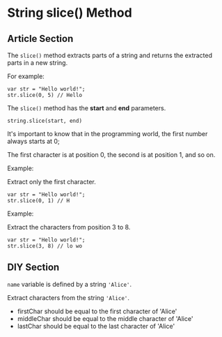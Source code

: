 # String slice() Method

## Article Section

The `slice()` method extracts parts of a string and returns the extracted parts in a new string.

For example:

```
var str = "Hello world!";
str.slice(0, 5) // Hello
```

The `slice()` method has the **start** and **end** parameters.

```
string.slice(start, end)
```

It's important to know that in the programming world, the first number always starts at 0;

The first character is at position 0, the second is at position 1, and so on.

Example:

Extract only the first character.

```
var str = "Hello world!";
str.slice(0, 1) // H
```

Example:

Extract the characters from position 3 to 8.

```
var str = "Hello world!";
str.slice(3, 8) // lo wo
```

## DIY Section

`name` variable is defined by a string `'Alice'`.

Extract characters from the string `'Alice'`.

- firstChar should be equal to the first character of 'Alice'
- middleChar should be equal to the middle character of 'Alice'
- lastChar should be equal to the last character of 'Alice'


